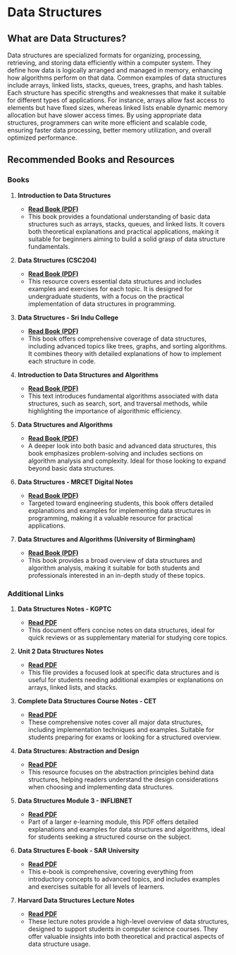# **Data Structures**

## What are Data Structures?

Data structures are specialized formats for organizing, processing, retrieving, and storing data efficiently within a computer system. They define how data is logically arranged and managed in memory, enhancing how algorithms perform on that data. Common examples of data structures include arrays, linked lists, stacks, queues, trees, graphs, and hash tables. Each structure has specific strengths and weaknesses that make it suitable for different types of applications. For instance, arrays allow fast access to elements but have fixed sizes, whereas linked lists enable dynamic memory allocation but have slower access times. By using appropriate data structures, programmers can write more efficient and scalable code, ensuring faster data processing, better memory utilization, and overall optimized performance.

## Recommended Books and Resources

### Books

1. **Introduction to Data Structures**  
   - **[Read Book (PDF)](https://dbrau.ac.in/wp-content/uploads/2023/05/Introduction-of-Data-structure.pdf)**  
   - This book provides a foundational understanding of basic data structures such as arrays, stacks, queues, and linked lists. It covers both theoretical explanations and practical applications, making it suitable for beginners aiming to build a solid grasp of data structure fundamentals.

2. **Data Structures (CSC204)**  
   - **[Read Book (PDF)](https://tau.edu.ng/assets/media/docs/data-structure-csc204_1716370942.pdf)**  
   - This resource covers essential data structures and includes examples and exercises for each topic. It is designed for undergraduate students, with a focus on the practical implementation of data structures in programming.

3. **Data Structures - Sri Indu College**  
   - **[Read Book (PDF)](https://sriindu.ac.in/wp-content/uploads/2023/02/R20CSE2101-Data-Structures.pdf)**  
   - This book offers comprehensive coverage of data structures, including advanced topics like trees, graphs, and sorting algorithms. It combines theory with detailed explanations of how to implement each structure in code.

4. **Introduction to Data Structures and Algorithms**  
   - **[Read Book (PDF)](https://www.uobabylon.edu.iq/eprints/publication_2_27942_1456.pdf)**  
   - This text introduces fundamental algorithms associated with data structures, such as search, sort, and traversal methods, while highlighting the importance of algorithmic efficiency.

5. **Data Structures and Algorithms**  
   - **[Read Book (PDF)](https://www.mta.ca/~rrosebru/oldcourse/263114/Dsa.pdf)**  
   - A deeper look into both basic and advanced data structures, this book emphasizes problem-solving and includes sections on algorithm analysis and complexity. Ideal for those looking to expand beyond basic data structures.

6. **Data Structures - MRCET Digital Notes**  
   - **[Read Book (PDF)](https://mrcet.com/downloads/digital_notes/CSE/II%20Year/DATA%20STRUCTURES%20DIGITAL%20NOTES.pdf)**  
   - Targeted toward engineering students, this book offers detailed explanations and examples for implementing data structures in programming, making it a valuable resource for practical applications.

7. **Data Structures and Algorithms (University of Birmingham)**  
   - **[Read Book (PDF)](https://www.cs.bham.ac.uk/~jxb/DSA/dsa.pdf)**  
   - This book provides a broad overview of data structures and algorithm analysis, making it suitable for both students and professionals interested in an in-depth study of these topics.

### Additional Links

1. **Data Structures Notes - KGPTC**  
   - **[Read PDF](https://kgptc.in/en/uploadPics/1-198436-DS%20Notes-KGPTC.pdf)**  
   - This document offers concise notes on data structures, ideal for quick reviews or as supplementary material for studying core topics.

2. **Unit 2 Data Structures Notes**  
   - **[Read PDF](https://mrajacse.wordpress.com/wp-content/uploads/2012/08/data-structures-unit-2-notes.pdf)**  
   - This file provides a focused look at specific data structures and is useful for students needing additional examples or explanations on arrays, linked lists, and stacks.

3. **Complete Data Structures Course Notes - CET**  
   - **[Read PDF](https://cet.edu.in/noticefiles/280_DS%20Complete.pdf)**  
   - These comprehensive notes cover all major data structures, including implementation techniques and examples. Suitable for students preparing for exams or looking for a structured overview.

4. **Data Structures: Abstraction and Design**  
   - **[Read PDF](http://www.eecs.qmul.ac.uk/~mmh/AMCM048/abstraction/DaleDS02.pdf)**  
   - This resource focuses on the abstraction principles behind data structures, helping readers understand the design considerations when choosing and implementing data structures.

5. **Data Structures Module 3 - INFLIBNET**  
   - **[Read PDF](https://epgp.inflibnet.ac.in/epgpdata/uploads/epgp_content/S000007CS/P001060/M013039/ET/1467023228ds-mod3-Q1.pdf)**  
   - Part of a larger e-learning module, this PDF offers detailed explanations and examples for data structures and algorithms, ideal for students seeking a structured course on the subject.

6. **Data Structures E-book - SAR University**  
   - **[Read PDF](https://sar.ac.id/stmik_ebook/prog_file_file/AV9H5tskeH.pdf)**  
   - This e-book is comprehensive, covering everything from introductory concepts to advanced topics, and includes examples and exercises suitable for all levels of learners.

7. **Harvard Data Structures Lecture Notes**  
   - **[Read PDF](https://cscis111.sites.fas.harvard.edu/files/lectures/unit6-1.pdf)**  
   - These lecture notes provide a high-level overview of data structures, designed to support students in computer science courses. They offer valuable insights into both theoretical and practical aspects of data structure usage.